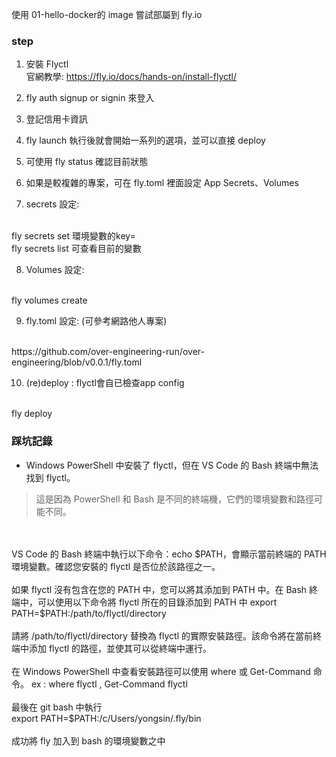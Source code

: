 使用 01-hello-docker的 image 嘗試部屬到 fly.io

### step
1. 安裝 Flyctl <br>
官網教學: https://fly.io/docs/hands-on/install-flyctl/

2. fly auth signup or signin 來登入

3. 登記信用卡資訊

4. fly launch 執行後就會開始一系列的選項，並可以直接 deploy

5. 可使用 fly status 確認目前狀態

6. 如果是較複雜的專案，可在 fly.toml 裡面設定 App Secrets、Volumes

7. secrets 設定: 
<br>
fly secrets set 環境變數的key=<value>
<br>
fly secrets list 可查看目前的變數

8. Volumes 設定:
<br>
fly volumes create <volume-name>

9. fly.toml 設定: (可參考網路他人專案)
<br>
https://github.com/over-engineering-run/over-engineering/blob/v0.0.1/fly.toml

10. (re)deploy : flyctl會自已檢查app config
<br>
fly deploy


### 踩坑記錄
+ Windows PowerShell 中安裝了 flyctl，但在 VS Code 的 Bash 終端中無法找到 flyctl。
> 這是因為 PowerShell 和 Bash 是不同的終端機，它們的環境變數和路徑可能不同。
<br>
<br>
VS Code 的 Bash 終端中執行以下命令：echo $PATH，會顯示當前終端的 PATH 環境變數。確認您安裝的 flyctl 是否位於該路徑之一。
<br>
<br>
如果 flyctl 沒有包含在您的 PATH 中，您可以將其添加到 PATH 中。在 Bash 終端中，可以使用以下命令將 flyctl 所在的目錄添加到 PATH 中 export PATH=$PATH:/path/to/flyctl/directory
<br>
<br>
請將 /path/to/flyctl/directory 替換為 flyctl 的實際安裝路徑。該命令將在當前終端中添加 flyctl 的路徑，並使其可以從終端中運行。
<br>
<br>
在 Windows PowerShell 中查看安裝路徑可以使用 where 或 Get-Command 命令。 ex : where flyctl , Get-Command flyctl
<br>
<br>
最後在 git bash 中執行
<br>
export PATH=$PATH:/c/Users/yongsin/.fly/bin
<br>
<br>
成功將 fly 加入到 bash 的環境變數之中




